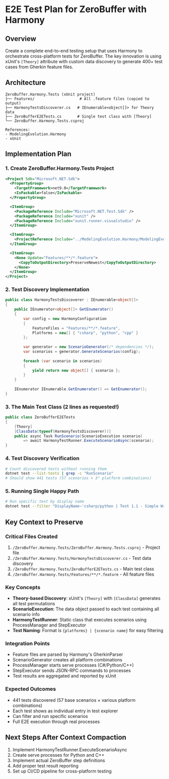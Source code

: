 # E2E Test Plan for ZeroBuffer with Harmony

## Overview

Create a complete end-to-end testing setup that uses Harmony to orchestrate cross-platform tests for ZeroBuffer. The key innovation is using xUnit's `[Theory]` attribute with custom data discovery to generate 400+ test cases from Gherkin feature files.

## Architecture

```
ZeroBuffer.Harmony.Tests (xUnit project)
├── Features/                    # All .feature files (copied to output)
├── HarmonyTestsDiscoverer.cs   # IEnumerable<object[]> for Theory data
├── ZeroBufferE2ETests.cs       # Single test class with [Theory]
└── ZeroBuffer.Harmony.Tests.csproj

References:
- ModelingEvolution.Harmony
- xUnit
```

## Implementation Plan

### 1. Create ZeroBuffer.Harmony.Tests Project

```xml
<Project Sdk="Microsoft.NET.Sdk">
  <PropertyGroup>
    <TargetFramework>net9.0</TargetFramework>
    <IsPackable>false</IsPackable>
  </PropertyGroup>

  <ItemGroup>
    <PackageReference Include="Microsoft.NET.Test.Sdk" />
    <PackageReference Include="xunit" />
    <PackageReference Include="xunit.runner.visualstudio" />
  </ItemGroup>

  <ItemGroup>
    <ProjectReference Include="../ModelingEvolution.Harmony/ModelingEvolution.Harmony.csproj" />
  </ItemGroup>

  <ItemGroup>
    <None Update="Features/**/*.feature">
      <CopyToOutputDirectory>PreserveNewest</CopyToOutputDirectory>
    </None>
  </ItemGroup>
</Project>
```

### 2. Test Discovery Implementation

```csharp
public class HarmonyTestsDiscoverer : IEnumerable<object[]>
{
    public IEnumerator<object[]> GetEnumerator()
    {
        var config = new HarmonyConfiguration
        {
            FeatureFiles = "Features/**/*.feature",
            Platforms = new[] { "csharp", "python", "cpp" }
        };
        
        var generator = new ScenarioGenerator(/* dependencies */);
        var scenarios = generator.GenerateScenarios(config);
        
        foreach (var scenario in scenarios)
        {
            yield return new object[] { scenario };
        }
    }
    
    IEnumerator IEnumerable.GetEnumerator() => GetEnumerator();
}
```

### 3. The Main Test Class (2 lines as requested!)

```csharp
public class ZeroBufferE2ETests
{
    [Theory]
    [ClassData(typeof(HarmonyTestsDiscoverer))]
    public async Task RunScenario(ScenarioExecution scenario) 
        => await HarmonyTestRunner.ExecuteScenarioAsync(scenario);
}
```

### 4. Test Discovery Verification

```bash
# Count discovered tests without running them
dotnet test --list-tests | grep -c "RunScenario"
# Should show 441 tests (57 scenarios × 3³ platform combinations)
```

### 5. Running Single Happy Path

```bash
# Run specific test by display name
dotnet test --filter "DisplayName~'csharp/python | Test 1.1 - Simple Write-Read Cycle'"
```

## Key Context to Preserve

### Critical Files Created
1. `/ZeroBuffer.Harmony.Tests/ZeroBuffer.Harmony.Tests.csproj` - Project file
2. `/ZeroBuffer.Harmony.Tests/HarmonyTestsDiscoverer.cs` - Test data discovery
3. `/ZeroBuffer.Harmony.Tests/ZeroBufferE2ETests.cs` - Main test class
4. `/ZeroBuffer.Harmony.Tests/Features/**/*.feature` - All feature files

### Key Concepts
- **Theory-based Discovery**: xUnit's `[Theory]` with `[ClassData]` generates all test permutations
- **ScenarioExecution**: The data object passed to each test containing all scenario info
- **HarmonyTestRunner**: Static class that executes scenarios using ProcessManager and StepExecutor
- **Test Naming**: Format is `{platforms} | {scenario name}` for easy filtering

### Integration Points
- Feature files are parsed by Harmony's GherkinParser
- ScenarioGenerator creates all platform combinations
- ProcessManager starts serve processes (C#/Python/C++)
- StepExecutor sends JSON-RPC commands to processes
- Test results are aggregated and reported by xUnit

### Expected Outcomes
- 441 tests discovered (57 base scenarios × various platform combinations)
- Each test shows as individual entry in test explorer
- Can filter and run specific scenarios
- Full E2E execution through real processes

## Next Steps After Context Compaction

1. Implement HarmonyTestRunner.ExecuteScenarioAsync
2. Create serve processes for Python and C++
3. Implement actual ZeroBuffer step definitions
4. Add proper test result reporting
5. Set up CI/CD pipeline for cross-platform testing